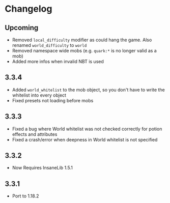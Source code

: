 # Changelog

## Upcoming
* Removed `local_difficulty` modifier as could hang the game. Also renamed `world_difficulty` to `world`
* Removed namespace wide mobs (e.g. `quark:*` is no longer valid as a mob)
* Added more infos when invalid NBT is used

## 3.3.4
* Added `world_whitelist` to the mob object, so you don't have to write the whitelist into every object
* Fixed presets not loading before mobs

## 3.3.3
* Fixed a bug where World whitelist was not checked correctly for potion effects and attributes
* Fixed a crash/error when deepness in World whitelist is not specified

## 3.3.2
* Now Requires InsaneLib 1.5.1

## 3.3.1
* Port to 1.18.2